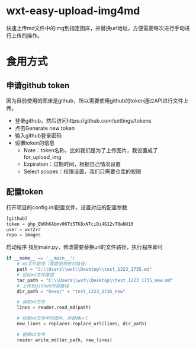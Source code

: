 # wxt-easy-upload-img4md
快速上传md文件中的img到指定图床，并替换url地址，方便需要每次进行手动进行上传的操作。

# 食用方式
## 申请github token
因为目前使用的图床是github，所以需要使用github的token通过API进行文件上传。
* 登录github，然后访问https://github.com/settings/tokens
* 点击Generate new token
* 输入github登录密码
* 设置token的信息
  * Note：token名称，比如我们是为了上传图片，我设置成了for_upload_img
  * Expiration：过期时间，根据自己情况设置
  * Select scopes：权限设置，我们只需要仓库的权限

## 配置token
打开项目的config.ini配置文件，设置对应的配置参数
~~~python
[github]
token = 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
user = wxt2rr
repo = images
~~~
启动程序
找到main.py，修改需要替换url的文件路径，执行程序即可
~~~python
if __name__ == '__main__':
    # md文件路径（需要使用绝对路径）
    path = "C:\\Users\\wxt\\Desktop\\test_1223_1735.md"
    # 目标md文件路径
    tar_path = "C:\\Users\\wxt\\Desktop\\test_1223_1735_new.md"
    # 上传到github的根路径
    dir_path = "hexo/" + "test_1223_1735_new"

    # 读取md文件
    lines = reader.read_md(path)

    # 检索md文件中的图片，并替换url
    new_lines = replacer.replace_url(lines, dir_path)

    # 替换md文件
    reader.write_md(tar_path, new_lines)
~~~
